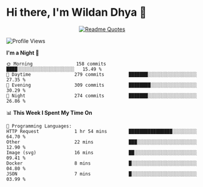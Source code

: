 # Hi there, I'm Wildan Dhya 👋 

<div align="center">
  <a href="https://github.com/piyushsuthar/github-readme-quotes">
    <img src="https://quotes-github-readme.vercel.app/api?quote=Try%2C%20Fail%2C%20Retry&author=unknown&type=vertical&theme=dark" alt="Readme Quotes">
  </a>
</div>

<!--START_SECTION:waka-->
![Profile Views](http://img.shields.io/badge/Profile%20Views-0-blue)

**I'm a Night 🦉** 

```text
🌞 Morning                158 commits         ████░░░░░░░░░░░░░░░░░░░░░   15.49 % 
🌆 Daytime                279 commits         ███████░░░░░░░░░░░░░░░░░░   27.35 % 
🌃 Evening                309 commits         ████████░░░░░░░░░░░░░░░░░   30.29 % 
🌙 Night                  274 commits         ███████░░░░░░░░░░░░░░░░░░   26.86 % 
```


📊 **This Week I Spent My Time On** 

```text
💬 Programming Languages: 
HTTP Request             1 hr 54 mins        ████████████████░░░░░░░░░   64.70 % 
Other                    22 mins             ███░░░░░░░░░░░░░░░░░░░░░░   12.90 % 
Image (svg)              16 mins             ██░░░░░░░░░░░░░░░░░░░░░░░   09.41 % 
Docker                   8 mins              █░░░░░░░░░░░░░░░░░░░░░░░░   04.80 % 
JSON                     7 mins              █░░░░░░░░░░░░░░░░░░░░░░░░   03.99 % 
```


<!--END_SECTION:waka-->

<!--## GitHub Stats-->
<!--![Top Languages](https://github-readme-stats.vercel.app/api/top-langs/?username=wildandhya&layout=compact&theme=dracula)-->











